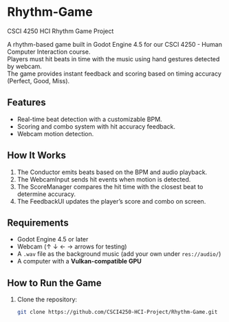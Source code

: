 # Rhythm-Game
CSCI 4250 HCI Rhythm Game Project

A rhythm-based game built in Godot Engine 4.5 for our CSCI 4250 - Human Computer Interaction course.  
Players must hit beats in time with the music using hand gestures detected by webcam.  
The game provides instant feedback and scoring based on timing accuracy (Perfect, Good, Miss).

## Features
- Real-time beat detection with a customizable BPM.
- Scoring and combo system with hit accuracy feedback.
- Webcam motion detection.

## How It Works
1. The Conductor emits beats based on the BPM and audio playback.
2. The WebcamInput sends hit events when motion is detected.
3. The ScoreManager compares the hit time with the closest beat to determine accuracy.
4. The FeedbackUI updates the player’s score and combo on screen.

## Requirements
- Godot Engine 4.5 or later
- Webcam (↑ ↓ ← → arrows for testing)
- A `.wav` file as the background music (add your own under `res://audio/`)
- A computer with a **Vulkan-compatible GPU**

## How to Run the Game
1. Clone the repository:
   ```bash
   git clone https://github.com/CSCI4250-HCI-Project/Rhythm-Game.git
